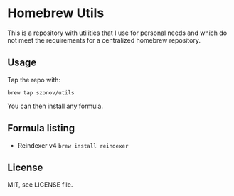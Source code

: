 # Homebrew Utils

This is a repository with utilities that I use for personal needs and which do not meet the requirements for a centralized homebrew repository.

## Usage

Tap the repo with:

```
brew tap szonov/utils
```

You can then install any formula.

## Formula listing

- Reindexer v4 `brew install reindexer`

## License

MIT, see LICENSE file.
